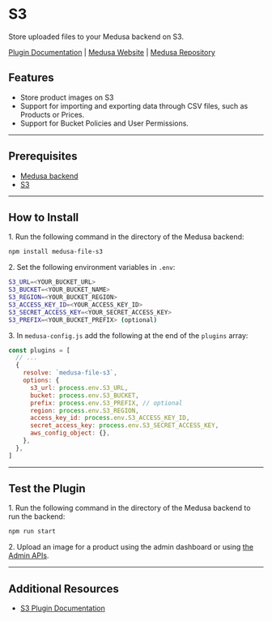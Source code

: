 # S3

Store uploaded files to your Medusa backend on S3.

[Plugin Documentation](https://docs.medusajs.com/v1/plugins/file-service/s3) | [Medusa Website](https://medusajs.com) | [Medusa Repository](https://github.com/medusajs/medusa)

## Features

- Store product images on S3
- Support for importing and exporting data through CSV files, such as Products or Prices.
- Support for Bucket Policies and User Permissions.

---

## Prerequisites

- [Medusa backend](https://docs.medusajs.com/v1/development/backend/install)
- [S3](https://aws.amazon.com/s3)

---

## How to Install

1\. Run the following command in the directory of the Medusa backend:

```bash
npm install medusa-file-s3
```

2\. Set the following environment variables in `.env`:

```bash
S3_URL=<YOUR_BUCKET_URL>
S3_BUCKET=<YOUR_BUCKET_NAME>
S3_REGION=<YOUR_BUCKET_REGION>
S3_ACCESS_KEY_ID=<YOUR_ACCESS_KEY_ID>
S3_SECRET_ACCESS_KEY=<YOUR_SECRET_ACCESS_KEY>
S3_PREFIX=<YOUR_BUCKET_PREFIX> (optional)
```

3\. In `medusa-config.js` add the following at the end of the `plugins` array:

```js
const plugins = [
  // ...
  {
    resolve: `medusa-file-s3`,
    options: {
      s3_url: process.env.S3_URL,
      bucket: process.env.S3_BUCKET,
      prefix: process.env.S3_PREFIX, // optional
      region: process.env.S3_REGION,
      access_key_id: process.env.S3_ACCESS_KEY_ID,
      secret_access_key: process.env.S3_SECRET_ACCESS_KEY,
      aws_config_object: {},
    },
  },
]
```

---

## Test the Plugin

1\. Run the following command in the directory of the Medusa backend to run the backend:

```bash
npm run start
```

2\. Upload an image for a product using the admin dashboard or using [the Admin APIs](https://docs.medusajs.com/v1/api/admin#tag/Upload).

---

## Additional Resources

- [S3 Plugin Documentation](https://docs.medusajs.com/v1/plugins/file-service/s3)

